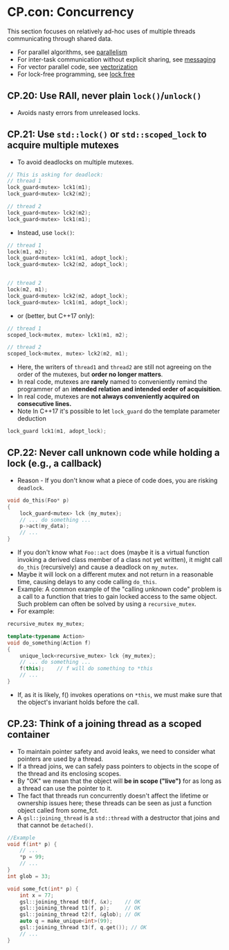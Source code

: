 # CP.con: Concurrency
This section focuses on relatively ad-hoc uses of multiple threads communicating through shared data.
- For parallel algorithms, see [parallelism](CP.par.md)
- For inter-task communication without explicit sharing, see [messaging](CP.mess.md)
- For vector parallel code, see [vectorization](CP.vec.md)
- For lock-free programming, see [lock free](CP.free.md)


## CP.20: Use RAII, never plain `lock()`/`unlock()`
- Avoids nasty errors from unreleased locks.

## CP.21: Use `std::lock()` or `std::scoped_lock` to acquire multiple mutexes
- To avoid deadlocks on multiple mutexes.
```cpp
// This is asking for deadlock:
// thread 1
lock_guard<mutex> lck1(m1);
lock_guard<mutex> lck2(m2);

// thread 2
lock_guard<mutex> lck2(m2);
lock_guard<mutex> lck1(m1);
```
- Instead, use `lock()`:
```cpp
// thread 1
lock(m1, m2);
lock_guard<mutex> lck1(m1, adopt_lock);
lock_guard<mutex> lck2(m2, adopt_lock);


// thread 2
lock(m2, m1);
lock_guard<mutex> lck2(m2, adopt_lock);
lock_guard<mutex> lck1(m1, adopt_lock);
```
- or (better, but C++17 only):

```cpp
// thread 1
scoped_lock<mutex, mutex> lck1(m1, m2);

// thread 2
scoped_lock<mutex, mutex> lck2(m2, m1);
```
- Here, the writers of `thread1` and `thread2` are still not agreeing on the order of the mutexes, but **order no longer matters**.
- In real code, mutexes are **rarely** named to conveniently remind the programmer of an i**ntended relation and intended order of acquisition**.
- In real code, mutexes are **not always conveniently acquired on consecutive lines.**
- Note In C++17 it's possible to let `lock_guard` do the template parameter deduction
```cpp
lock_guard lck1(m1, adopt_lock);
```

## CP.22: Never call unknown code while holding a lock (e.g., a callback)
- Reason - If you don't know what a piece of code does, you are risking `deadlock`.

```cpp
void do_this(Foo* p)
{
    lock_guard<mutex> lck {my_mutex};
    // ... do something ...
    p->act(my_data);
    // ...
}
```
- If you don't know what `Foo::act` does (maybe it is a virtual function invoking a derived class member of a class not yet written), it might call `do_this` (recursively) and cause a deadlock on `my_mutex`.
- Maybe it will lock on a different mutex and not return in a reasonable time, causing delays to any code calling `do_this`.
- Example: A common example of the "calling unknown code" problem is a call to a function that tries to gain locked access to the same object. Such problem can often be solved by using a `recursive_mutex`.
- For example:
```cpp
recursive_mutex my_mutex;

template<typename Action>
void do_something(Action f)
{
    unique_lock<recursive_mutex> lck {my_mutex};
    // ... do something ...
    f(this);    // f will do something to *this
    // ...
}
```
- If, as it is likely, f() invokes operations on `*this`, we must make sure that the object's invariant holds before the call.

## CP.23: Think of a joining thread as a scoped container
- To maintain pointer safety and avoid leaks, we need to consider what pointers are used by a thread.
- If a thread joins, we can safely pass pointers to objects in the scope of the thread and its enclosing scopes.
- By "OK" we mean that the object will **be in scope ("live")** for as long as a thread can use the pointer to it.
- The fact that threads run concurrently doesn't affect the lifetime or ownership issues here; these threads can be seen as just a function object called from some_fct.
- A `gsl::joining_thread` is a `std::thread` with a destructor that joins and that cannot be `detached()`.
```cpp
//Example
void f(int* p) {
    // ...
    *p = 99;
    // ...
}
int glob = 33;

void some_fct(int* p) {
    int x = 77;
    gsl::joining_thread t0(f, &x);    // OK
    gsl::joining_thread t1(f, p);     // OK
    gsl::joining_thread t2(f, &glob); // OK
    auto q = make_unique<int>(99);
    gsl::joining_thread t3(f, q.get()); // OK
    // ...
}
```


